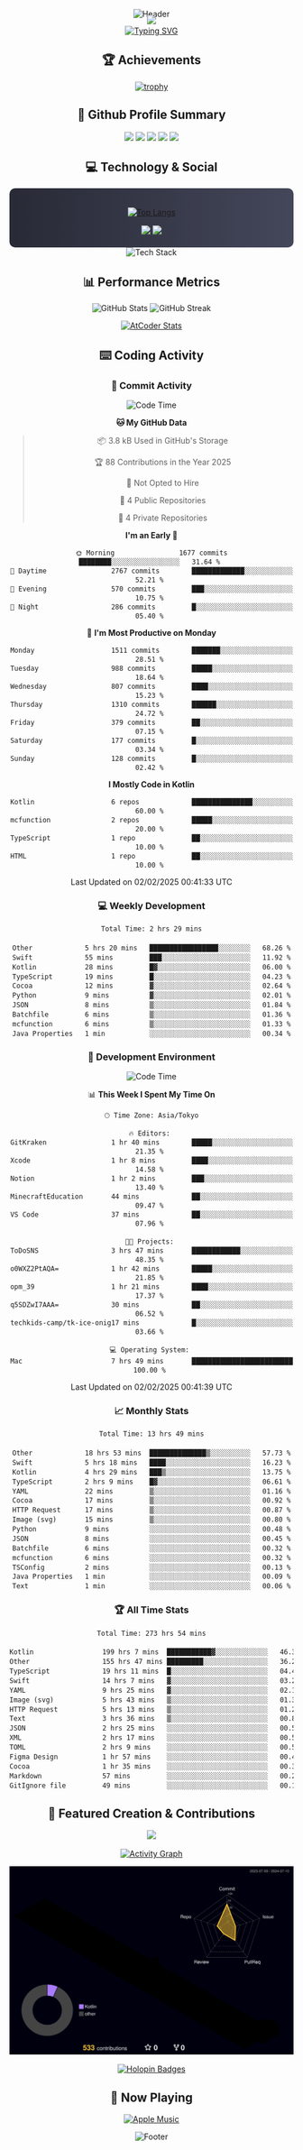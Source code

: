 <div align="center">
  
![Header](https://capsule-render.vercel.app/api?type=waving&color=gradient&customColorList=12&height=300&section=header&text=Welcome%20to%20Batapii's%20Universe&fontSize=50&animation=fadeIn&fontAlignY=40&desc=Android%20Developer%20|%20Kotlin%20LOVE%20)

<div style="margin-top: -20px;">
  <img src="https://readme-typing-svg.herokuapp.com/?lines=Crafting+Android+Experiences;Building+Tomorrow's+Apps+Today;Always+Learning,+Always+Growing&font=Fira%20Code&center=true&width=440&height=45&color=f75c7e&vCenter=true&size=22&pause=1000">
</div>

<a href="https://git.io/typing-svg">
  <img src="https://readme-typing-svg.demolab.com?font=Fira+Code&weight=600&size=28&duration=4000&pause=1000&center=true&vCenter=true&width=800&lines=Hey+there!+I'm+Batapii+%F0%9F%91%8B;Android+Developer+from+Japan+%F0%9F%87%AF%F0%9F%87%B5" alt="Typing SVG" />
</a>

## 🏆 Achievements

[![trophy](https://github-profile-trophy.vercel.app/?username=batapii&theme=onestar&no-frame=true&no-bg=true&column=8&rank=SECRET,SSS,SS,S,AAA,AA,A,B,C,?&margin-w=10&margin-h=10)](https://github.com/ryo-ma/github-profile-trophy)

## 🎯 Github Profile Summary

<div align="center">
  <img src="http://github-profile-summary-cards.vercel.app/api/cards/profile-details?username=batapii&theme=radical" />
  <img src="http://github-profile-summary-cards.vercel.app/api/cards/repos-per-language?username=batapii&theme=radical" />
  <img src="http://github-profile-summary-cards.vercel.app/api/cards/most-commit-language?username=batapii&theme=radical" />
  <img src="http://github-profile-summary-cards.vercel.app/api/cards/stats?username=batapii&theme=radical" />
  <img src="http://github-profile-summary-cards.vercel.app/api/cards/productive-time?username=batapii&theme=radical" />
</div>

## 💻 Technology & Social

<div align="center" style="background: linear-gradient(to right, #282A36, #44475A); padding: 20px; border-radius: 10px;">

[![Top Langs](https://github-readme-stats.vercel.app/api/top-langs/?username=batapii
)](https://github.com/anuraghazra/github-readme-stats)

<div style="margin-top: 15px">
<a href="https://github.com/batapii"><img src="https://img.shields.io/github/followers/batapii?style=for-the-badge&logo=github&label=Follow&color=ff6e96&labelColor=282A36"/></a>
<a href="https://twitter.com/batapii3939"><img src="https://img.shields.io/twitter/follow/batapii?style=for-the-badge&logo=twitter&color=1DA1F2&labelColor=282A36&label= Twitter"/></a>
</div>

</div>

<div align="center">
<img src="https://github-readme-tech-stack.vercel.app/api/cards?title=Tech+Stack&align=center&titleAlign=center&fontSize=20&lineHeight=10&lineCount=4&theme=github_dark&width=800&bg=%230D1117&badge=%23161B22&border=%2321262D&titleColor=%2358A6FF&line1=kotlin%2Ckotlin%2C0095D5%3Bandroid%2Candroid%2C00ff00%3Bjetpackcompose%2Cjetpack%2C4285F4%3B&line2=swift%2Cswift%2CFA7343%3Bfirebase%2Cfirebase%2CFFCA28%3Bgithub%2Cgithub%2C181717%3B&line3=typescript%2Ctypescript%2C3178C6%3Bgraphql%2Cgraphql%2CE10098%3Bsupabase%2Csupabase%2C3FCF8E%3B&line4=gradle%2Cgradle%2C02303A%3Bgitkraken%2Cgitkraken%2C179287%3Bpostman%2Cpostman%2CFF6C37%3B" alt="Tech Stack" />
</div>



## 📊 Performance Metrics

<div align="center">

![GitHub Stats](https://github-readme-stats.vercel.app/api?username=batapii&show_icons=true&theme=radical&hide_border=true&bg_color=0D1117)
![GitHub Streak](https://github-readme-streak-stats.herokuapp.com/?user=batapii&theme=radical&hide_border=true&background=0D1117)

[![AtCoder Stats](https://atcoder-readme-stats.vercel.app/stats/batapii3939?theme=dark&show_history=5&width=495)](https://github.com/iwbc-mzk/atcoder-readme-stats)

</div>

## ⌨️ Coding Activity

### 🌟 Commit Activity
<!--START_SECTION:commit-stats-->
![Code Time](http://img.shields.io/badge/Code%20Time-431%20hrs%203%20mins-blue)

**🐱 My GitHub Data** 

> 📦 3.8 kB Used in GitHub's Storage 
 > 
> 🏆 88 Contributions in the Year 2025
 > 
> 🚫 Not Opted to Hire
 > 
> 📜 4 Public Repositories 
 > 
> 🔑 4 Private Repositories 
 > 
**I'm an Early 🐤** 

```text
🌞 Morning                1677 commits        ████████░░░░░░░░░░░░░░░░░   31.64 % 
🌆 Daytime                2767 commits        █████████████░░░░░░░░░░░░   52.21 % 
🌃 Evening                570 commits         ███░░░░░░░░░░░░░░░░░░░░░░   10.75 % 
🌙 Night                  286 commits         █░░░░░░░░░░░░░░░░░░░░░░░░   05.40 % 
```
📅 **I'm Most Productive on Monday** 

```text
Monday                   1511 commits        ███████░░░░░░░░░░░░░░░░░░   28.51 % 
Tuesday                  988 commits         █████░░░░░░░░░░░░░░░░░░░░   18.64 % 
Wednesday                807 commits         ████░░░░░░░░░░░░░░░░░░░░░   15.23 % 
Thursday                 1310 commits        ██████░░░░░░░░░░░░░░░░░░░   24.72 % 
Friday                   379 commits         ██░░░░░░░░░░░░░░░░░░░░░░░   07.15 % 
Saturday                 177 commits         █░░░░░░░░░░░░░░░░░░░░░░░░   03.34 % 
Sunday                   128 commits         █░░░░░░░░░░░░░░░░░░░░░░░░   02.42 % 
```


**I Mostly Code in Kotlin** 

```text
Kotlin                   6 repos             ███████████████░░░░░░░░░░   60.00 % 
mcfunction               2 repos             █████░░░░░░░░░░░░░░░░░░░░   20.00 % 
TypeScript               1 repo              ██░░░░░░░░░░░░░░░░░░░░░░░   10.00 % 
HTML                     1 repo              ██░░░░░░░░░░░░░░░░░░░░░░░   10.00 % 
```




 Last Updated on 02/02/2025 00:41:33 UTC
<!--END_SECTION:commit-stats-->

### 💻 Weekly Development
<!--START_SECTION:wakatime-->

```txt
Total Time: 2 hrs 29 mins

Other             5 hrs 20 mins   █████████████████░░░░░░░░   68.26 %
Swift             55 mins         ███░░░░░░░░░░░░░░░░░░░░░░   11.92 %
Kotlin            28 mins         █▓░░░░░░░░░░░░░░░░░░░░░░░   06.00 %
TypeScript        19 mins         █░░░░░░░░░░░░░░░░░░░░░░░░   04.23 %
Cocoa             12 mins         ▓░░░░░░░░░░░░░░░░░░░░░░░░   02.64 %
Python            9 mins          ▓░░░░░░░░░░░░░░░░░░░░░░░░   02.01 %
JSON              8 mins          ▒░░░░░░░░░░░░░░░░░░░░░░░░   01.84 %
Batchfile         6 mins          ▒░░░░░░░░░░░░░░░░░░░░░░░░   01.36 %
mcfunction        6 mins          ▒░░░░░░░░░░░░░░░░░░░░░░░░   01.33 %
Java Properties   1 min           ░░░░░░░░░░░░░░░░░░░░░░░░░   00.34 %
```

<!--END_SECTION:wakatime-->

### 🔨 Development Environment
<!--START_SECTION:dev-stats-->
![Code Time](http://img.shields.io/badge/Code%20Time-431%20hrs%203%20mins-blue)

📊 **This Week I Spent My Time On** 

```text
🕑︎ Time Zone: Asia/Tokyo

🔥 Editors: 
GitKraken                1 hr 40 mins        █████░░░░░░░░░░░░░░░░░░░░   21.35 % 
Xcode                    1 hr 8 mins         ████░░░░░░░░░░░░░░░░░░░░░   14.58 % 
Notion                   1 hr 2 mins         ███░░░░░░░░░░░░░░░░░░░░░░   13.40 % 
MinecraftEducation       44 mins             ██░░░░░░░░░░░░░░░░░░░░░░░   09.47 % 
VS Code                  37 mins             ██░░░░░░░░░░░░░░░░░░░░░░░   07.96 % 

🐱‍💻 Projects: 
ToDoSNS                  3 hrs 47 mins       ████████████░░░░░░░░░░░░░   48.35 % 
o0WXZ2PtAQA=             1 hr 42 mins        █████░░░░░░░░░░░░░░░░░░░░   21.85 % 
opm_39                   1 hr 21 mins        ████░░░░░░░░░░░░░░░░░░░░░   17.37 % 
q5SDZwI7AAA=             30 mins             ██░░░░░░░░░░░░░░░░░░░░░░░   06.52 % 
techkids-camp/tk-ice-onig17 mins             █░░░░░░░░░░░░░░░░░░░░░░░░   03.66 % 

💻 Operating System: 
Mac                      7 hrs 49 mins       █████████████████████████   100.00 % 
```


 Last Updated on 02/02/2025 00:41:39 UTC
<!--END_SECTION:dev-stats-->

### 📈 Monthly Stats
<!--START_SECTION:wakamonth-->

```txt
Total Time: 13 hrs 49 mins

Other             18 hrs 53 mins  ██████████████▒░░░░░░░░░░   57.73 %
Swift             5 hrs 18 mins   ████░░░░░░░░░░░░░░░░░░░░░   16.23 %
Kotlin            4 hrs 29 mins   ███▒░░░░░░░░░░░░░░░░░░░░░   13.75 %
TypeScript        2 hrs 9 mins    █▓░░░░░░░░░░░░░░░░░░░░░░░   06.61 %
YAML              22 mins         ▒░░░░░░░░░░░░░░░░░░░░░░░░   01.16 %
Cocoa             17 mins         ▒░░░░░░░░░░░░░░░░░░░░░░░░   00.92 %
HTTP Request      17 mins         ▒░░░░░░░░░░░░░░░░░░░░░░░░   00.87 %
Image (svg)       15 mins         ▒░░░░░░░░░░░░░░░░░░░░░░░░   00.80 %
Python            9 mins          ░░░░░░░░░░░░░░░░░░░░░░░░░   00.48 %
JSON              8 mins          ░░░░░░░░░░░░░░░░░░░░░░░░░   00.45 %
Batchfile         6 mins          ░░░░░░░░░░░░░░░░░░░░░░░░░   00.32 %
mcfunction        6 mins          ░░░░░░░░░░░░░░░░░░░░░░░░░   00.32 %
TSConfig          2 mins          ░░░░░░░░░░░░░░░░░░░░░░░░░   00.13 %
Java Properties   1 min           ░░░░░░░░░░░░░░░░░░░░░░░░░   00.09 %
Text              1 min           ░░░░░░░░░░░░░░░░░░░░░░░░░   00.06 %
```

<!--END_SECTION:wakamonth-->

### 🏆 All Time Stats
<!--START_SECTION:wakaalltime-->

```txt
Total Time: 273 hrs 54 mins

Kotlin                 199 hrs 7 mins  ███████████▓░░░░░░░░░░░░░   46.34 %
Other                  155 hrs 47 mins █████████░░░░░░░░░░░░░░░░   36.26 %
TypeScript             19 hrs 11 mins  █░░░░░░░░░░░░░░░░░░░░░░░░   04.47 %
Swift                  14 hrs 7 mins   ▓░░░░░░░░░░░░░░░░░░░░░░░░   03.29 %
YAML                   9 hrs 25 mins   ▓░░░░░░░░░░░░░░░░░░░░░░░░   02.19 %
Image (svg)            5 hrs 43 mins   ▒░░░░░░░░░░░░░░░░░░░░░░░░   01.33 %
HTTP Request           5 hrs 13 mins   ▒░░░░░░░░░░░░░░░░░░░░░░░░   01.22 %
Text                   3 hrs 36 mins   ▒░░░░░░░░░░░░░░░░░░░░░░░░   00.84 %
JSON                   2 hrs 25 mins   ░░░░░░░░░░░░░░░░░░░░░░░░░   00.56 %
XML                    2 hrs 17 mins   ░░░░░░░░░░░░░░░░░░░░░░░░░   00.53 %
TOML                   2 hrs 9 mins    ░░░░░░░░░░░░░░░░░░░░░░░░░   00.50 %
Figma Design           1 hr 57 mins    ░░░░░░░░░░░░░░░░░░░░░░░░░   00.46 %
Cocoa                  1 hr 35 mins    ░░░░░░░░░░░░░░░░░░░░░░░░░   00.37 %
Markdown               57 mins         ░░░░░░░░░░░░░░░░░░░░░░░░░   00.22 %
GitIgnore file         49 mins         ░░░░░░░░░░░░░░░░░░░░░░░░░   00.19 %
```

<!--END_SECTION:wakaalltime-->


## 🌟 Featured Creation & Contributions

<div align="center">
  <a href="https://github.com/batapii/ToDoSNS">
    <img src="https://github-readme-stats.vercel.app/api/pin/?username=batapii&repo=ToDoSNS&theme=radical&hide_border=true&bg_color=0D1117" />
  </a>

[![Activity Graph](https://github-readme-activity-graph.vercel.app/graph?username=batapii&custom_title=Contribution%20Graph&hide_border=true&theme=radical&bg_color=0D1117)](https://github.com/ashutosh00710/github-readme-activity-graph)

![3D Contrib](./profile-3d-contrib/profile-night-rainbow.svg)

[![Holopin Badges](https://holopin.me/batapii)](https://holopin.io/@batapii)

</div>

## 🎵 Now Playing

<div align="center">
  
[![Apple Music](https://music-profile.rayriffy.com/theme/dark.svg?uid=001005.6598667d2ffd4a10a4f429edd0ba24c4.1156)](https://github.com/rayriffy/apple-music-github-profile)

</div>

![Footer](https://capsule-render.vercel.app/api?type=waving&color=gradient&customColorList=12&height=100&section=footer)

</div>
